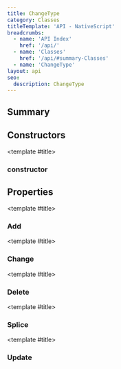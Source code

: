 ```yaml
---
title: ChangeType
category: Classes
titleTemplate: 'API - NativeScript'
breadcrumbs:
  - name: 'API Index'
    href: '/api/'
  - name: 'Classes'
    href: '/api/#summary-Classes'
  - name: 'ChangeType'
layout: api
seo:
  description: ChangeType
---
```


<!-- This page is auto generated, do not edit manually. -->
<!-- Run "yarn generate:api-docs" to regenerate -->

<script setup lang="ts">
  import { provide } from "vue";
  import API_DATA from "./ChangeType.data.json";
  
  provide('API_DATA', API_DATA);
</script>

<APIRefHierarchy v-once />

## <Heading ignore>Summary</Heading>

<APIRefSummary v-once />

## Constructors

<div class="">

<APIRef for="1413" v-once>

<template #title>

### constructor

</template>

</APIRef>

</div>

## Properties

<div class="isStatic">

<APIRef for="1408" v-once>

<template #title>

### Add

</template>

</APIRef>

</div>

<div class="isStatic">

<APIRef for="1412" v-once>

<template #title>

### Change

</template>

</APIRef>

</div>

<div class="isStatic">

<APIRef for="1409" v-once>

<template #title>

### Delete

</template>

</APIRef>

</div>

<div class="isStatic">

<APIRef for="1411" v-once>

<template #title>

### Splice

</template>

</APIRef>

</div>

<div class="isStatic">

<APIRef for="1410" v-once>

<template #title>

### Update

</template>

</APIRef>

</div>
